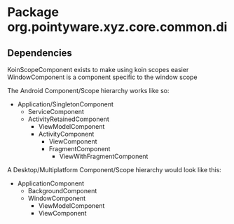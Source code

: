 # Package org.pointyware.xyz.core.common.di


## Dependencies

KoinScopeComponent exists to make using koin scopes easier
WindowComponent is a component specific to the window scope

The Android Component/Scope hierarchy works like so:
- Application/SingletonComponent
    - ServiceComponent
    - ActivityRetainedComponent
        - ViewModelComponent
        - ActivityComponent
            - ViewComponent
            - FragmentComponent
                - ViewWithFragmentComponent

A Desktop/Multiplatform Component/Scope hierarchy would look like this:
- ApplicationComponent
    - BackgroundComponent
    - WindowComponent
        - ViewModelComponent
        - ViewComponent
